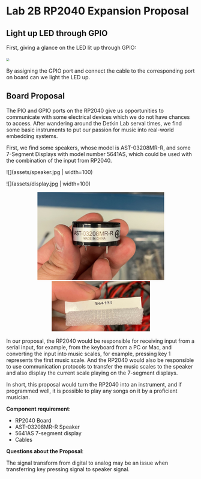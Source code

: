 # Lab 2B RP2040 Expansion Proposal

## Light up LED through GPIO

First, giving a glance on the LED lit up through GPIO:

<img src="assets\ezgif-3-0d3b8d071d.gif" style="zoom:50%;" />

By assigning the GPIO port and connect the cable to the corresponding port on board can we light the LED up.



## Board Proposal

The PIO and GPIO ports on the RP2040 give us opportunities to communicate with some electrical devices which we do not have chances to access. After wandering around the Detkin Lab serval times, we find some basic instruments to put our passion for music into real-world embedding systems.

First, we find some speakers, whose model is AST-03208MR-R, and some 7-Segment Displays with model number 5641AS, which could be used with the combination of the input from RP2040. 

![](assets/speaker.jpg | width=100)

![](assets/display.jpg | width=100)



<center>
    <img src="assets\speaker.jpg" style="zoom: 33%;" />
    <img src="assets\display.jpg" style="zoom:33%;" />
</center>

In our proposal, the RP2040 would be responsible for receiving input from a serial input, for example, from the keyboard from a PC or Mac, and converting the input into music scales, for example, pressing key 1 represents the first music scale. And the RP2040 would also be responsible to use communication protocols to transfer the music scales to the speaker and also display the current scale playing on the 7-segment displays.

In short, this proposal would turn the RP2040 into an instrument, and if programmed well, it is possible to play any songs on it by a proficient musician.

**Component requirement**:

- RP2040 Board
- AST-03208MR-R Speaker
- 5641AS 7-segment display
- Cables

**Questions about the Proposal**:

The signal transform from digital to analog may be an issue when transferring key pressing signal to speaker signal.